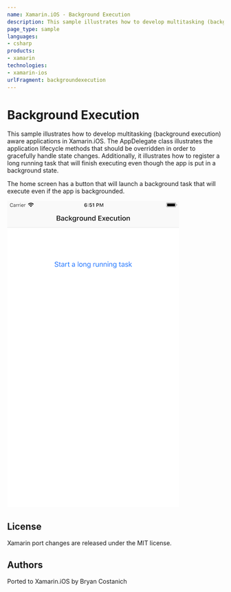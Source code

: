 ```yaml
---
name: Xamarin.iOS - Background Execution
description: This sample illustrates how to develop multitasking (background execution) aware applications in Xamarin.iOS. The AppDelegate class illustrates the...
page_type: sample
languages:
- csharp
products:
- xamarin
technologies:
- xamarin-ios
urlFragment: backgroundexecution
---
```

# Background Execution

This sample illustrates how to develop multitasking (background execution) aware applications in Xamarin.iOS. The AppDelegate class illustrates the application lifecycle methods that should be overridden in order to gracefully handle state changes. Additionally, it illustrates how to register a long running task that will finish executing even though the app is put in a background state.

The home screen has a button that will launch a background task that will execute even if the app is backgrounded.

![Home Screen](Screenshots/screenshot-1.png)

## License

Xamarin port changes are released under the MIT license.

## Authors

Ported to Xamarin.iOS by Bryan Costanich

